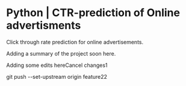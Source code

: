 # Python | CTR-prediction of Online advertisments
Click through rate prediction for online advertisements. 

Adding a summary of the project soon here.

Adding some edits hereCancel changes1

git push --set-upstream origin feature22
